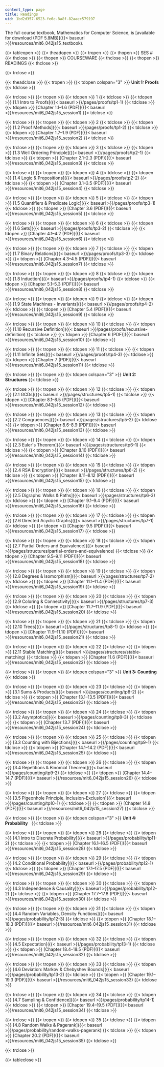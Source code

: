 ```yaml
---
content_type: page
title: Readings
uid: 1bd2d357-6523-fe6c-8a8f-82aaec579197
---
```


The full course textbook, Mathematics for Computer Science, is [available for download (PDF 5.8MB)]({{< baseurl >}}/resources/mit6_042js15_textbook).

{{< tableopen >}}
{{< theadopen >}}
{{< tropen >}}
{{< thopen >}}
SES #
{{< thclose >}}
{{< thopen >}}
COURSEWARE
{{< thclose >}}
{{< thopen >}}
READINGS
{{< thclose >}}

{{< trclose >}}

{{< theadclose >}}
{{< tropen >}}
{{< tdopen colspan="3" >}}
**Unit 1: Proofs** 
{{< tdclose >}}

{{< trclose >}}
{{< tropen >}}
{{< tdopen >}}
1
{{< tdclose >}}
{{< tdopen >}}
[1.1 Intro to Proofs]({{< baseurl >}}/pages/proofs/tp1-1)
{{< tdclose >}}
{{< tdopen >}}
[Chapter 1.1–1.6 (PDF)]({{< baseurl >}}/resources/mit6_042js15_session1)
{{< tdclose >}}

{{< trclose >}}
{{< tropen >}}
{{< tdopen >}}
2
{{< tdclose >}}
{{< tdopen >}}
[1.2 Proof Methods]({{< baseurl >}}/pages/proofs/tp1-2)
{{< tdclose >}}
{{< tdopen >}}
[Chapter 1.7–1.9 (PDF)]({{< baseurl >}}/resources/mit6_042js15_session2)
{{< tdclose >}}

{{< trclose >}}
{{< tropen >}}
{{< tdopen >}}
3
{{< tdclose >}}
{{< tdopen >}}
[1.3 Well Ordering Principle]({{< baseurl >}}/pages/proofs/tp2-1)
{{< tdclose >}}
{{< tdopen >}}
[Chapter 2.1–2.3 (PDF)]({{< baseurl >}}/resources/mit6_042js15_session3)
{{< tdclose >}}

{{< trclose >}}
{{< tropen >}}
{{< tdopen >}}
4
{{< tdclose >}}
{{< tdopen >}}
[1.4 Logic & Propositions]({{< baseurl >}}/pages/proofs/tp2-2)
{{< tdclose >}}
{{< tdopen >}}
[Chapter 3.1–3.5 (PDF)]({{< baseurl >}}/resources/mit6_042js15_session4)
{{< tdclose >}}

{{< trclose >}}
{{< tropen >}}
{{< tdopen >}}
5
{{< tdclose >}}
{{< tdopen >}}
[1.5 Quantifiers & Predicate Logic]({{< baseurl >}}/pages/proofs/tp3-1)
{{< tdclose >}}
{{< tdopen >}}
[Chapter 3.6 (PDF)]({{< baseurl >}}/resources/mit6_042js15_session5)
{{< tdclose >}}

{{< trclose >}}
{{< tropen >}}
{{< tdopen >}}
6
{{< tdclose >}}
{{< tdopen >}}
[1.6 Sets]({{< baseurl >}}/pages/proofs/tp3-2)
{{< tdclose >}}
{{< tdopen >}}
[Chapter 4.1–4.2 (PDF)]({{< baseurl >}}/resources/mit6_042js15_session6)
{{< tdclose >}}

{{< trclose >}}
{{< tropen >}}
{{< tdopen >}}
7
{{< tdclose >}}
{{< tdopen >}}
[1.7 Binary Relations]({{< baseurl >}}/pages/proofs/tp3-3)
{{< tdclose >}}
{{< tdopen >}}
[Chapter 4.3–4.5 (PDF)]({{< baseurl >}}/resources/mit6_042js15_session7)
{{< tdclose >}}

{{< trclose >}}
{{< tropen >}}
{{< tdopen >}}
8
{{< tdclose >}}
{{< tdopen >}}
[1.8 Induction]({{< baseurl >}}/pages/proofs/tp4-1)
{{< tdclose >}}
{{< tdopen >}}
[Chapter 5.1–5.3 (PDF)]({{< baseurl >}}/resources/mit6_042js15_session8)
{{< tdclose >}}

{{< trclose >}}
{{< tropen >}}
{{< tdopen >}}
9
{{< tdclose >}}
{{< tdopen >}}
[1.9 State Machines - Invariants]({{< baseurl >}}/pages/proofs/tp4-2)
{{< tdclose >}}
{{< tdopen >}}
[Chapter 5.4 (PDF)]({{< baseurl >}}/resources/mit6_042js15_session9)
{{< tdclose >}}

{{< trclose >}}
{{< tropen >}}
{{< tdopen >}}
10
{{< tdclose >}}
{{< tdopen >}}
[1.10 Recursive Definition]({{< baseurl >}}/pages/proofs/recursive-definition)
{{< tdclose >}}
{{< tdopen >}}
[Chapter 6 (PDF)]({{< baseurl >}}/resources/mit6_042js15_session10)
{{< tdclose >}}

{{< trclose >}}
{{< tropen >}}
{{< tdopen >}}
11
{{< tdclose >}}
{{< tdopen >}}
[1.11 Infinite Sets]({{< baseurl >}}/pages/proofs/tp4-3)
{{< tdclose >}}
{{< tdopen >}}
[Chapter 7 (PDF)]({{< baseurl >}}/resources/mit6_042js15_session11)
{{< tdclose >}}

{{< trclose >}}
{{< tropen >}}
{{< tdopen colspan="3" >}}
**Unit 2: Structures**
{{< tdclose >}}

{{< trclose >}}
{{< tropen >}}
{{< tdopen >}}
12
{{< tdclose >}}
{{< tdopen >}}
[2.1 GCDs]({{< baseurl >}}/pages/structures/tp5-1)
{{< tdclose >}}
{{< tdopen >}}
[Chapter 8.1–8.5 (PDF)]({{< baseurl >}}/resources/mit6_042js15_session12)
{{< tdclose >}}

{{< trclose >}}
{{< tropen >}}
{{< tdopen >}}
13
{{< tdclose >}}
{{< tdopen >}}
[2.2 Congruences]({{< baseurl >}}/pages/structures/tp5-2)
{{< tdclose >}}
{{< tdopen >}}
[Chapter 8.6–8.9 (PDF)]({{< baseurl >}}/resources/mit6_042js15_session13)
{{< tdclose >}}

{{< trclose >}}
{{< tropen >}}
{{< tdopen >}}
14
{{< tdclose >}}
{{< tdopen >}}
[2.3 Euler's Theorem]({{< baseurl >}}/pages/structures/tp6-1)
{{< tdclose >}}
{{< tdopen >}}
[Chapter 8.10 (PDF)]({{< baseurl >}}/resources/mit6_042js15_session14)
{{< tdclose >}}

{{< trclose >}}
{{< tropen >}}
{{< tdopen >}}
15
{{< tdclose >}}
{{< tdopen >}}
[2.4 RSA Encryption]({{< baseurl >}}/pages/structures/tp6-2)
{{< tdclose >}}
{{< tdopen >}}
[Chapter 8.11–8.12 (PDF)]({{< baseurl >}}/resources/mit6_042js15_session15)
{{< tdclose >}}

{{< trclose >}}
{{< tropen >}}
{{< tdopen >}}
16
{{< tdclose >}}
{{< tdopen >}}
[2.5 Digraphs: Walks & Paths]({{< baseurl >}}/pages/structures/tp6-3)
{{< tdclose >}}
{{< tdopen >}}
[Chapter 9.1–9.4 (PDF)]({{< baseurl >}}/resources/mit6_042js15_session16)
{{< tdclose >}}

{{< trclose >}}
{{< tropen >}}
{{< tdopen >}}
17
{{< tdclose >}}
{{< tdopen >}}
[2.6 Directed Acyclic Graphs]({{< baseurl >}}/pages/structures/tp7-1)
{{< tdclose >}}
{{< tdopen >}}
[Chapter 9.5 (PDF)]({{< baseurl >}}/resources/mit6_042js15_session17)
{{< tdclose >}}

{{< trclose >}}
{{< tropen >}}
{{< tdopen >}}
18
{{< tdclose >}}
{{< tdopen >}}
[2.7 Partial Orders and Equivalence]({{< baseurl >}}/pages/structures/partial-orders-and-equivalence)
{{< tdclose >}}
{{< tdopen >}}
[Chapter 9.5–9.11 (PDF)]({{< baseurl >}}/resources/mit6_042js15_session18)
{{< tdclose >}}

{{< trclose >}}
{{< tropen >}}
{{< tdopen >}}
19
{{< tdclose >}}
{{< tdopen >}}
[2.8 Degrees & Isomorphism]({{< baseurl >}}/pages/structures/tp7-2)
{{< tdclose >}}
{{< tdopen >}}
[Chapter 11.1–11.4 (PDF)]({{< baseurl >}}/resources/mit6_042js15_session19)
{{< tdclose >}}

{{< trclose >}}
{{< tropen >}}
{{< tdopen >}}
20
{{< tdclose >}}
{{< tdopen >}}
[2.9 Coloring & Connectivity]({{< baseurl >}}/pages/structures/tp7-3)
{{< tdclose >}}
{{< tdopen >}}
[Chapter 11.7–11.9 (PDF)]({{< baseurl >}}/resources/mit6_042js15_session20)
{{< tdclose >}}

{{< trclose >}}
{{< tropen >}}
{{< tdopen >}}
21
{{< tdclose >}}
{{< tdopen >}}
[2.10 Trees]({{< baseurl >}}/pages/structures/tp8-1)
{{< tdclose >}}
{{< tdopen >}}
[Chapter 11.9–11.10 (PDF)]({{< baseurl >}}/resources/mit6_042js15_session21)
{{< tdclose >}}

{{< trclose >}}
{{< tropen >}}
{{< tdopen >}}
22
{{< tdclose >}}
{{< tdopen >}}
[2.11 Stable Matching]({{< baseurl >}}/pages/structures/stable-matching)
{{< tdclose >}}
{{< tdopen >}}
[Chapter 11.6 (PDF)]({{< baseurl >}}/resources/mit6_042js15_session22)
{{< tdclose >}}

{{< trclose >}}
{{< tropen >}}
{{< tdopen colspan="3" >}}
**Unit 3: Counting**  
{{< tdclose >}}

{{< trclose >}}
{{< tropen >}}
{{< tdopen >}}
23
{{< tdclose >}}
{{< tdopen >}}
[3.1 Sums & Products]({{< baseurl >}}/pages/counting/tp8-2)
{{< tdclose >}}
{{< tdopen >}}
[Chapter 13.1–13.5 (PDF)]({{< baseurl >}}/resources/mit6_042js15_session23)
{{< tdclose >}}

{{< trclose >}}
{{< tropen >}}
{{< tdopen >}}
24
{{< tdclose >}}
{{< tdopen >}}
[3.2 Asymptotics]({{< baseurl >}}/pages/counting/tp8-3)
{{< tdclose >}}
{{< tdopen >}}
[Chapter 13.7 (PDF)]({{< baseurl >}}/resources/mit6_042js15_session24)
{{< tdclose >}}

{{< trclose >}}
{{< tropen >}}
{{< tdopen >}}
25
{{< tdclose >}}
{{< tdopen >}}
[3.3 Counting with Bijections]({{< baseurl >}}/pages/counting/tp9-1)
{{< tdclose >}}
{{< tdopen >}}
[Chapter 14.1–14.2 (PDF)]({{< baseurl >}}/resources/mit6_042js15_session25)
{{< tdclose >}}

{{< trclose >}}
{{< tropen >}}
{{< tdopen >}}
26
{{< tdclose >}}
{{< tdopen >}}
[3.4 Repetitions & Binomial Theorem]({{< baseurl >}}/pages/counting/tp9-2)
{{< tdclose >}}
{{< tdopen >}}
[Chapter 14.4–14.7 (PDF)]({{< baseurl >}}/resources/mit6_042js15_session26)
{{< tdclose >}}

{{< trclose >}}
{{< tropen >}}
{{< tdopen >}}
27
{{< tdclose >}}
{{< tdopen >}}
[3.5 Pigeonhole Principle, Inclusion-Exclusion]({{< baseurl >}}/pages/counting/tp10-1)
{{< tdclose >}}
{{< tdopen >}}
[Chapter 14.8 (PDF)]({{< baseurl >}}/resources/mit6_042js15_session27)
{{< tdclose >}}

{{< trclose >}}
{{< tropen >}}
{{< tdopen colspan="3" >}}
**Unit 4: Probability**  
{{< tdclose >}}

{{< trclose >}}
{{< tropen >}}
{{< tdopen >}}
28
{{< tdclose >}}
{{< tdopen >}}
[4.1 Intro to Discrete Probability]({{< baseurl >}}/pages/probability/tp11-2)
{{< tdclose >}}
{{< tdopen >}}
[Chapter 16.1–16.5 (PDF)]({{< baseurl >}}/resources/mit6_042js15_session28)
{{< tdclose >}}

{{< trclose >}}
{{< tropen >}}
{{< tdopen >}}
29
{{< tdclose >}}
{{< tdopen >}}
[4.2 Conditional Probability]({{< baseurl >}}/pages/probability/tp12-1)
{{< tdclose >}}
{{< tdopen >}}
[Chapter 17.1–17.5 (PDF)]({{< baseurl >}}/resources/mit6_042js15_session29)
{{< tdclose >}}

{{< trclose >}}
{{< tropen >}}
{{< tdopen >}}
30
{{< tdclose >}}
{{< tdopen >}}
[4.3 Independence & Causality]({{< baseurl >}}/pages/probability/tp12-2)
{{< tdclose >}}
{{< tdopen >}}
[Chapter 17.7–17.8 (PDF)]({{< baseurl >}}/resources/mit6_042js15_session30)
{{< tdclose >}}

{{< trclose >}}
{{< tropen >}}
{{< tdopen >}}
31
{{< tdclose >}}
{{< tdopen >}}
[4.4 Random Variables, Density Functions]({{< baseurl >}}/pages/probability/tp12-3)
{{< tdclose >}}
{{< tdopen >}}
[Chapter 18.1–18.3 (PDF)]({{< baseurl >}}/resources/mit6_042js15_session31)
{{< tdclose >}}

{{< trclose >}}
{{< tropen >}}
{{< tdopen >}}
32
{{< tdclose >}}
{{< tdopen >}}
[4.5 Expectation]({{< baseurl >}}/pages/probability/tp13-1)
{{< tdclose >}}
{{< tdopen >}}
[Chapter 18.4–18.5 (PDF)]({{< baseurl >}}/resources/mit6_042js15_session32)
{{< tdclose >}}

{{< trclose >}}
{{< tropen >}}
{{< tdopen >}}
33
{{< tdclose >}}
{{< tdopen >}}
[4.6 Deviation: Markov & Chebyshev Bounds]({{< baseurl >}}/pages/probability/tp13-2)
{{< tdclose >}}
{{< tdopen >}}
[Chapter 19.1–19.3 (PDF)]({{< baseurl >}}/resources/mit6_042js15_session33)
{{< tdclose >}}

{{< trclose >}}
{{< tropen >}}
{{< tdopen >}}
34
{{< tdclose >}}
{{< tdopen >}}
[4.7 Sampling & Confidence]({{< baseurl >}}/pages/probability/tp14-1)
{{< tdclose >}}
{{< tdopen >}}
[Chapter 19.4–19.5 (PDF)]({{< baseurl >}}/resources/mit6_042js15_session34)
{{< tdclose >}}

{{< trclose >}}
{{< tropen >}}
{{< tdopen >}}
35
{{< tdclose >}}
{{< tdopen >}}
[4.8 Random Walks & Pagerank]({{< baseurl >}}/pages/probability/random-walks-pagerank)
{{< tdclose >}}
{{< tdopen >}}
[Chapter 20.2 (PDF)]({{< baseurl >}}/resources/mit6_042js15_session35)
{{< tdclose >}}

{{< trclose >}}

{{< tableclose >}}
